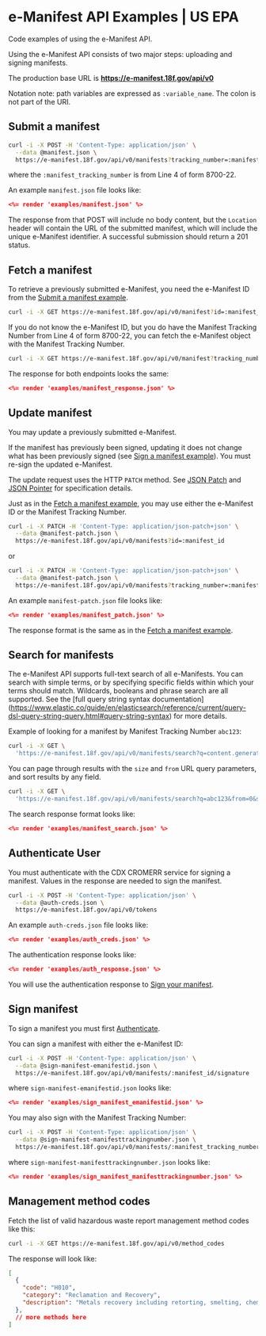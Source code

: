 # e-Manifest API Examples | US EPA

Code examples of using the e-Manifest API.

Using the e-Manifest API consists of two major steps: uploading and signing manifests.

The production base URL is **https://e-manifest.18f.gov/api/v0**

Notation note: path variables are expressed as `:variable_name`. The colon is not part of the URI.

## <a name="submit-manifest"></a>Submit a manifest

```bash
curl -i -X POST -H 'Content-Type: application/json' \
  --data @manifest.json \
  https://e-manifest.18f.gov/api/v0/manifests?tracking_number=:manifest_tracking_number
```

where the `:manifest_tracking_number` is from Line 4 of form 8700-22.

An example `manifest.json` file looks like:

```json
<%= render 'examples/manifest.json' %>
```

The response from that POST will include no body content, but the `Location` header will contain
the URL of the submitted manifest, which will include the unique e-Manifest identifier. A successful
submission should return a 201 status.

## <a name="fetch-manifest"></a>Fetch a manifest

To retrieve a previously submitted e-Manifest, you need the e-Manifest ID from
the [Submit a manifest example](#submit-manifest).

```bash
curl -i -X GET https://e-manifest.18f.gov/api/v0/manifest?id=:manifest_id
```

If you do not know the e-Manifest ID, but you do have the Manifest Tracking Number from Line 4 of form 8700-22,
you can fetch the e-Manifest object with the Manifest Tracking Number.

```bash
curl -i -X GET https://e-manifest.18f.gov/api/v0/manifest?tracking_number=manifest_tracking_number
```

The response for both endpoints looks the same:

```json
<%= render 'examples/manifest_response.json' %>
```

## <a name="update-manifest"></a>Update manifest

You may update a previously submitted e-Manifest.

If the manifest has previously been signed, updating it does not change what has been previously signed
(see [Sign a manifest example](#sign-manifest)). You must re-sign the updated e-Manifest.

The update request uses the HTTP `PATCH` method. See [JSON Patch](http://tools.ietf.org/html/rfc6902) and
[JSON Pointer](http://tools.ietf.org/html/rfc6901) for specification details.

Just as in the [Fetch a manifest example](#fetch-manifest), you may use either the e-Manifest ID or the
Manifest Tracking Number.

```bash
curl -i -X PATCH -H 'Content-Type: application/json-patch+json' \
  --data @manifest-patch.json \
  https://e-manifest.18f.gov/api/v0/manifests?id=:manifest_id
```

or

```bash
curl -i -X PATCH -H 'Content-Type: application/json-patch+json' \
  --data @manifest-patch.json \
  https://e-manifest.18f.gov/api/v0/manifests?tracking_number=:manifest_tracking_number
```

An example `manifest-patch.json` file looks like:

```json
<%= render 'examples/manifest_patch.json' %>
```

The response format is the same as in the [Fetch a manifest example](#fetch-manifest).

## <a name="search-manifest"></a>Search for manifests

The e-Manifest API supports full-text search of all e-Manifests. You can search with simple terms, or
by specifying specific fields within which your terms should match. Wildcards, booleans and phrase search
are all supported. See the [full query string syntax documentation]
(https://www.elastic.co/guide/en/elasticsearch/reference/current/query-dsl-query-string-query.html#query-string-syntax) for more details.

Example of looking for a manifest by Manifest Tracking Number `abc123`:

```bash
curl -i -X GET \
  'https://e-manifest.18f.gov/api/v0/manifests/search?q=content.generator.manifest_tracking_number:abc123'
```

You can page through results with the `size` and `from` URL query parameters, and sort results by any field.

```bash
curl -i -X GET \
  'https://e-manifest.18f.gov/api/v0/manifests/search?q=abc123&from=0&size=10&sort[]=id:desc'
```

The search response format looks like:

```json
<%= render 'examples/manifest_search.json' %>
```

## <a name="authenticate-user"></a>Authenticate User

You must authenticate with the CDX CROMERR service for signing a manifest. Values in the response are needed to sign the manifest.

```bash
curl -i -X POST -H 'Content-Type: application/json' \
  --data @auth-creds.json \
  https://e-manifest.18f.gov/api/v0/tokens
```

An example `auth-creds.json` file looks like:

```json
<%= render 'examples/auth_creds.json' %>
```

The authentication response looks like:

```json
<%= render 'examples/auth_response.json' %>
```

You will use the authentication response to [Sign your manifest](#sign-manifest).

## <a name="sign-manifest"></a>Sign manifest

To sign a manifest you must first [Authenticate](#authenticate-user).

You can sign a manifest with either the e-Manifest ID:

```bash
curl -i -X POST -H 'Content-Type: application/json' \
  --data @sign-manifest-emanifestid.json \
  https://e-manifest.18f.gov/api/v0/manifests/:manifest_id/signature
```

where `sign-manifest-emanifestid.json` looks like:

```json
<%= render 'examples/sign_manifest_emanifestid.json' %>
```

You may also sign with the Manifest Tracking Number:

```bash
curl -i -X POST -H 'Content-Type: application/json' \
  --data @sign-manifest-manifesttrackingnumber.json \
  https://e-manifest.18f.gov/api/v0/manifests/:manifest_tracking_number/signature
```

where `sign-manifest-manifesttrackingnumber.json` looks like:

```json
<%= render 'examples/sign_manifest_manifesttrackingnumber.json' %>
```

## <a name="management-codes"></a>Management method codes

Fetch the list of valid hazardous waste report management method codes like this:

```bash
curl -i -X GET https://e-manifest.18f.gov/api/v0/method_codes
```

The response will look like:

```json
[
  {
    "code": "H010",
    "category": "Reclamation and Recovery",
    "description": "Metals recovery including retorting, smelting, chemical, etc."
  },
  // more methods here
]
```

